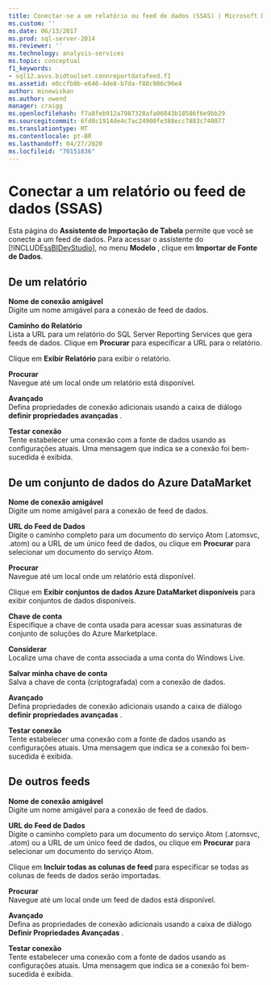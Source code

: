 ```yaml
---
title: Conectar-se a um relatório ou feed de dados (SSAS) | Microsoft Docs
ms.custom: ''
ms.date: 06/13/2017
ms.prod: sql-server-2014
ms.reviewer: ''
ms.technology: analysis-services
ms.topic: conceptual
f1_keywords:
- sql12.asvs.bidtoolset.connreportdatafeed.f1
ms.assetid: e0ccfb0b-e646-4de8-b7da-f88c986c96e4
author: minewiskan
ms.author: owend
manager: craigg
ms.openlocfilehash: f7a8feb912a7987328afa06043b18586f6e9bb29
ms.sourcegitcommit: 6fd8c1914de4c7ac24900fe388ecc7883c740077
ms.translationtype: MT
ms.contentlocale: pt-BR
ms.lasthandoff: 04/27/2020
ms.locfileid: "70151836"
---
```

# <a name="connect-to-a-report-or-data-feed-ssas"></a>Conectar a um relatório ou feed de dados (SSAS)
  Esta página do **Assistente de Importação de Tabela** permite que você se conecte a um feed de dados. Para acessar o assistente do [!INCLUDE[ssBIDevStudio](../includes/ssbidevstudio-md.md)], no menu **Modelo** , clique em **Importar de Fonte de Dados**.  
  
## <a name="from-a-report"></a>De um relatório  
 **Nome de conexão amigável**  
 Digite um nome amigável para a conexão de feed de dados.  
  
 **Caminho do Relatório**  
 Lista a URL para um relatório do SQL Server Reporting Services que gera feeds de dados. Clique em **Procurar** para especificar a URL para o relatório.  
  
 Clique em **Exibir Relatório** para exibir o relatório.  
  
 **Procurar**  
 Navegue até um local onde um relatório está disponível.  
  
 **Avançado**  
 Defina propriedades de conexão adicionais usando a caixa de diálogo **definir propriedades avançadas** .  
  
 **Testar conexão**  
 Tente estabelecer uma conexão com a fonte de dados usando as configurações atuais. Uma mensagem que indica se a conexão foi bem-sucedida é exibida.  
  
## <a name="from-an-azure-datamarket-dataset"></a>De um conjunto de dados do Azure DataMarket  
 **Nome de conexão amigável**  
 Digite um nome amigável para a conexão de feed de dados.  
  
 **URL do Feed de Dados**  
 Digite o caminho completo para um documento do serviço Atom (.atomsvc, .atom) ou a URL de um único feed de dados, ou clique em **Procurar** para selecionar um documento do serviço Atom.  
  
 **Procurar**  
 Navegue até um local onde um relatório está disponível.  
  
 Clique em **Exibir conjuntos de dados Azure DataMarket disponíveis** para exibir conjuntos de dados disponíveis.  
  
 **Chave de conta**  
 Especifique a chave de conta usada para acessar suas assinaturas de conjunto de soluções do Azure Marketplace.  
  
 **Considerar**  
 Localize uma chave de conta associada a uma conta do Windows Live.  
  
 **Salvar minha chave de conta**  
 Salva a chave de conta (criptografada) com a conexão de dados.  
  
 **Avançado**  
 Defina propriedades de conexão adicionais usando a caixa de diálogo **definir propriedades avançadas** .  
  
 **Testar conexão**  
 Tente estabelecer uma conexão com a fonte de dados usando as configurações atuais. Uma mensagem que indica se a conexão foi bem-sucedida é exibida.  
  
## <a name="from-other-feeds"></a>De outros feeds  
 **Nome de conexão amigável**  
 Digite um nome amigável para a conexão de feed de dados.  
  
 **URL do Feed de Dados**  
 Digite o caminho completo para um documento do serviço Atom (.atomsvc, .atom) ou a URL de um único feed de dados, ou clique em **Procurar** para selecionar um documento do serviço Atom.  
  
 Clique em **Incluir todas as colunas de feed** para especificar se todas as colunas de feeds de dados serão importadas.  
  
 **Procurar**  
 Navegue até um local onde um feed de dados está disponível.  
  
 **Avançado**  
 Defina as propriedades de conexão adicionais usando a caixa de diálogo **Definir Propriedades Avançadas** .  
  
 **Testar conexão**  
 Tente estabelecer uma conexão com a fonte de dados usando as configurações atuais. Uma mensagem que indica se a conexão foi bem-sucedida é exibida.  
  
  
